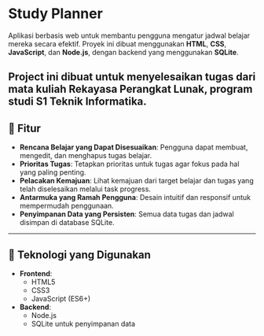 # Study Planner

Aplikasi berbasis web untuk membantu pengguna mengatur jadwal belajar mereka secara efektif. Proyek ini dibuat menggunakan **HTML**, **CSS**, **JavaScript**, dan **Node.js**, dengan backend yang menggunakan **SQLite**.

Project ini dibuat untuk menyelesaikan tugas dari mata kuliah **Rekayasa Perangkat Lunak**, program studi **S1 Teknik Informatika**.
---

## 🌟 Fitur

- **Rencana Belajar yang Dapat Disesuaikan**: Pengguna dapat membuat, mengedit, dan menghapus tugas belajar.
- **Prioritas Tugas**: Tetapkan prioritas untuk tugas agar fokus pada hal yang paling penting.
- **Pelacakan Kemajuan**: Lihat kemajuan dari target belajar dan tugas yang telah diselesaikan melalui task progress.
- **Antarmuka yang Ramah Pengguna**: Desain intuitif dan responsif untuk mempermudah penggunaan.
- **Penyimpanan Data yang Persisten**: Semua data tugas dan jadwal disimpan di database SQLite.

---

## 🔧 Teknologi yang Digunakan

- **Frontend**:
  - HTML5
  - CSS3
  - JavaScript (ES6+)
- **Backend**:
  - Node.js
  - SQLite untuk penyimpanan data
